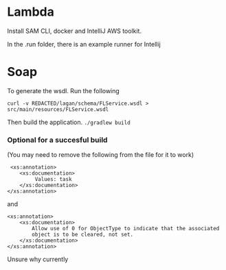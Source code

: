 # Lambda 
Install SAM CLI, docker and IntelliJ AWS toolkit.

In the .run folder, there is an example runner for Intellij
 
# Soap
To generate the wsdl. Run the following 

```
curl -v REDACTED/lagan/schema/FLService.wsdl > src/main/resources/FLService.wsdl
```
Then build the application. `./gradlew build`


### Optional for a succesful build

(You may need to remove the following from the file for it to work)
```
 <xs:annotation>
    <xs:documentation>
         Values: task
    </xs:documentation>
</xs:annotation>
```
and
```
<xs:annotation>
    <xs:documentation>
        Allow use of 0 for ObjectType to indicate that the associated
        object is to be cleared, not set.
    </xs:documentation>
</xs:annotation>
```
Unsure why currently